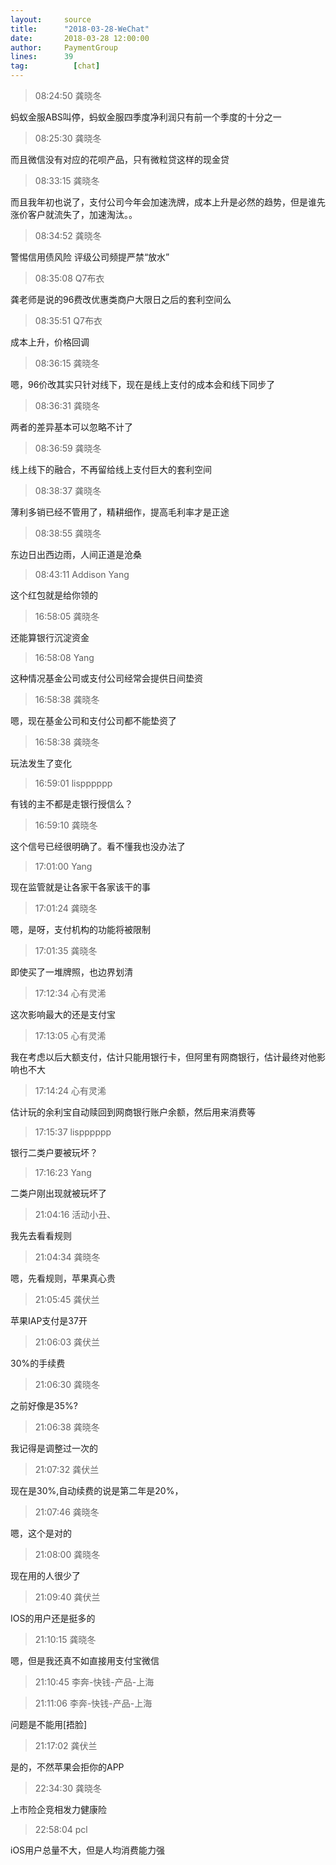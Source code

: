 ```yaml
---
layout:     source 
title:      "2018-03-28-WeChat"
date:       2018-03-28 12:00:00
author:     PaymentGroup
lines:      39 
tag:		  [chat]
---
```

> 08:24:50  龚晓冬  
   
蚂蚁金服ABS叫停，蚂蚁金服四季度净利润只有前一个季度的十分之一  
   
> 08:25:30  龚晓冬  
   
而且微信没有对应的花呗产品，只有微粒贷这样的现金贷  
   
> 08:33:15  龚晓冬  
   
而且我年初也说了，支付公司今年会加速洗牌，成本上升是必然的趋势，但是谁先涨价客户就流失了，加速淘汰。。  
   
> 08:34:52  龚晓冬  
   
警惕信用债风险 评级公司频提严禁“放水”  
   
> 08:35:08  Q7布衣  
   
龚老师是说的96费改优惠类商户大限日之后的套利空间么  
   
> 08:35:51  Q7布衣  
   
成本上升，价格回调  
   
> 08:36:15  龚晓冬  
   
嗯，96价改其实只针对线下，现在是线上支付的成本会和线下同步了  
   
> 08:36:31  龚晓冬  
   
两者的差异基本可以忽略不计了  
   
> 08:36:59  龚晓冬  
   
线上线下的融合，不再留给线上支付巨大的套利空间  
   
> 08:38:37  龚晓冬  
   
薄利多销已经不管用了，精耕细作，提高毛利率才是正途  
   
> 08:38:55  龚晓冬  
   
东边日出西边雨，人间正道是沧桑  
   
> 08:43:11  Addison Yang  
   
这个红包就是给你领的  
   
> 16:58:05  龚晓冬  
   
还能算银行沉淀资金  
   
> 16:58:08  Yang  
   
这种情况基金公司或支付公司经常会提供日间垫资  
   
> 16:58:38  龚晓冬  
   
嗯，现在基金公司和支付公司都不能垫资了  
   
> 16:58:38  龚晓冬  
   
玩法发生了变化  
   
> 16:59:01  lispppppp  
   
有钱的主不都是走银行授信么？  
   
> 16:59:10  龚晓冬  
   
这个信号已经很明确了。看不懂我也没办法了  
   
> 17:01:00  Yang  
   
现在监管就是让各家干各家该干的事  
   
> 17:01:24  龚晓冬  
   
嗯，是呀，支付机构的功能将被限制  
   
> 17:01:35  龚晓冬  
   
即使买了一堆牌照，也边界划清  
   
> 17:12:34  心有灵浠  
   
这次影响最大的还是支付宝  
   
> 17:13:05  心有灵浠  
   
我在考虑以后大额支付，估计只能用银行卡，但阿里有网商银行，估计最终对他影响也不大  
   
> 17:14:24  心有灵浠  
   
估计玩的余利宝自动赎回到网商银行账户余额，然后用来消费等  
   
> 17:15:37  lispppppp  
   
银行二类户要被玩坏？  
   
> 17:16:23  Yang  
   
二类户刚出现就被玩坏了  
   
> 21:04:16  活动小丑、  
   
我先去看看规则  
   
> 21:04:34  龚晓冬  
   
嗯，先看规则，苹果真心贵  
   
> 21:05:45  龚伏兰  
   
苹果IAP支付是37开  
   
> 21:06:03  龚伏兰  
   
30%的手续费  
   
> 21:06:30  龚晓冬  
   
之前好像是35%?  
   
> 21:06:38  龚晓冬  
   
我记得是调整过一次的  
   
> 21:07:32  龚伏兰  
   
现在是30%,自动续费的说是第二年是20%，  
   
> 21:07:46  龚晓冬  
   
嗯，这个是对的  
   
> 21:08:00  龚晓冬  
   
现在用的人很少了  
   
> 21:09:40  龚伏兰  
   
IOS的用户还是挺多的  
   
> 21:10:15  龚晓冬  
   
嗯，但是我还真不如直接用支付宝微信  
   
> 21:10:45  李奔-快钱-产品-上海  
   
  
   
> 21:11:06  李奔-快钱-产品-上海  
   
问题是不能用[捂脸]  
   
> 21:17:02  龚伏兰  
   
是的，不然苹果会拒你的APP  
   
> 22:34:30  龚晓冬  
   
上市险企竞相发力健康险  
   
> 22:58:04  pcl  
   
iOS用户总量不大，但是人均消费能力强  
   
